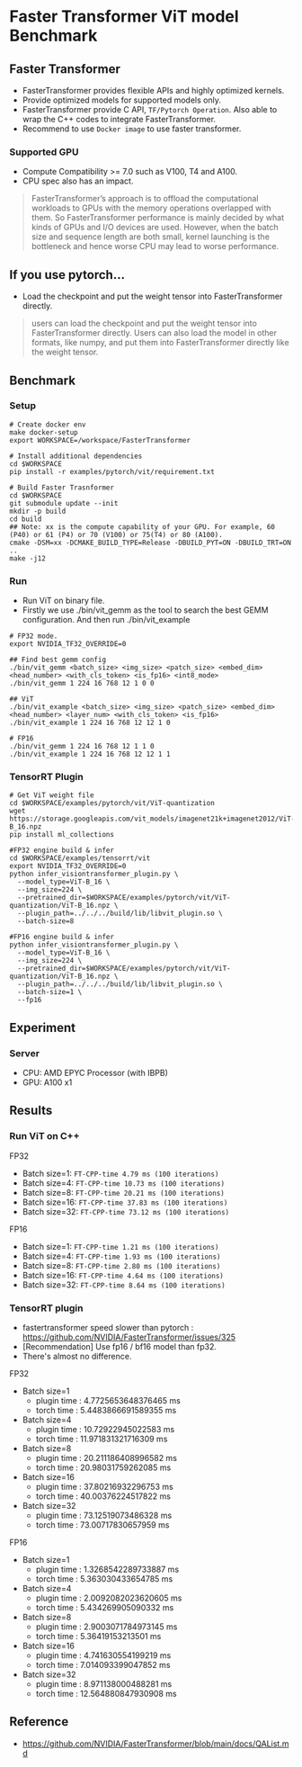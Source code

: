 # Faster Transformer ViT model Benchmark

## Faster Transformer
- FasterTransformer provides flexible APIs and highly optimized kernels.
- Provide optimized models for supported models only.
- FasterTransformer provide C API, `TF/Pytorch Operation`. Also able to wrap the C++ codes to integrate FasterTransformer.
- Recommend to use `Docker image` to use faster transformer.

### Supported GPU
- Compute Compatibility >= 7.0 such as V100, T4 and A100.
- CPU spec also has an impact.
> FasterTransformer’s approach is to offload the computational workloads to GPUs with the memory operations overlapped with them. So FasterTransformer performance is mainly decided by what kinds of GPUs and I/O devices are used. However, when the batch size and sequence length are both small, kernel launching is the bottleneck and hence worse CPU may lead to worse performance.

## If you use pytorch...
- Load the checkpoint and put the weight tensor into FasterTransformer directly.
> users can load the checkpoint and put the weight tensor into FasterTransformer directly. Users can also load the model in other formats, like numpy, and put them into FasterTransformer directly like the weight tensor.

## Benchmark

### Setup
```
# Create docker env
make docker-setup
export WORKSPACE=/workspace/FasterTransformer

# Install additional dependencies
cd $WORKSPACE
pip install -r examples/pytorch/vit/requirement.txt

# Build Faster Trasnformer
cd $WORKSPACE
git submodule update --init
mkdir -p build
cd build
## Note: xx is the compute capability of your GPU. For example, 60 (P40) or 61 (P4) or 70 (V100) or 75(T4) or 80 (A100).
cmake -DSM=xx -DCMAKE_BUILD_TYPE=Release -DBUILD_PYT=ON -DBUILD_TRT=ON ..
make -j12
```

### Run
- Run ViT on binary file.
- Firstly we use ./bin/vit_gemm as the tool to search the best GEMM configuration. And then run ./bin/vit_example
```
# FP32 mode.
export NVIDIA_TF32_OVERRIDE=0

## Find best gemm config
./bin/vit_gemm <batch_size> <img_size> <patch_size> <embed_dim> <head_number> <with_cls_token> <is_fp16> <int8_mode> 
./bin/vit_gemm 1 224 16 768 12 1 0 0

## ViT
./bin/vit_example <batch_size> <img_size> <patch_size> <embed_dim> <head_number> <layer_num> <with_cls_token> <is_fp16>
./bin/vit_example 1 224 16 768 12 12 1 0

# FP16
./bin/vit_gemm 1 224 16 768 12 1 1 0
./bin/vit_example 1 224 16 768 12 12 1 1
```

### TensorRT Plugin
```
# Get ViT weight file
cd $WORKSPACE/examples/pytorch/vit/ViT-quantization
wget https://storage.googleapis.com/vit_models/imagenet21k+imagenet2012/ViT-B_16.npz
pip install ml_collections

#FP32 engine build & infer
cd $WORKSPACE/examples/tensorrt/vit
export NVIDIA_TF32_OVERRIDE=0
python infer_visiontransformer_plugin.py \
  --model_type=ViT-B_16 \
  --img_size=224 \
  --pretrained_dir=$WORKSPACE/examples/pytorch/vit/ViT-quantization/ViT-B_16.npz \
  --plugin_path=../../../build/lib/libvit_plugin.so \
  --batch-size=8

#FP16 engine build & infer
python infer_visiontransformer_plugin.py \
  --model_type=ViT-B_16 \
  --img_size=224 \
  --pretrained_dir=$WORKSPACE/examples/pytorch/vit/ViT-quantization/ViT-B_16.npz \
  --plugin_path=../../../build/lib/libvit_plugin.so \
  --batch-size=1 \
  --fp16
```


## Experiment
### Server
- CPU: AMD EPYC Processor (with IBPB)
- GPU: A100 x1

## Results
### Run ViT on C++
FP32
- Batch size=1: `FT-CPP-time 4.79 ms (100 iterations)`
- Batch size=4: `FT-CPP-time 10.73 ms (100 iterations)`
- Batch size=8: `FT-CPP-time 20.21 ms (100 iterations)`
- Batch size=16: `FT-CPP-time 37.83 ms (100 iterations)`
- Batch size=32: `FT-CPP-time 73.12 ms (100 iterations)`

FP16
- Batch size=1: `FT-CPP-time 1.21 ms (100 iterations)`
- Batch size=4: `FT-CPP-time 1.93 ms (100 iterations)`
- Batch size=8: `FT-CPP-time 2.80 ms (100 iterations)`
- Batch size=16: `FT-CPP-time 4.64 ms (100 iterations)`
- Batch size=32: `FT-CPP-time 8.64 ms (100 iterations)`

### TensorRT plugin
- fastertransformer speed slower than pytorch : https://github.com/NVIDIA/FasterTransformer/issues/325
- [Recommendation] Use fp16 / bf16 model than fp32.
- There's almost no difference.

FP32
- Batch size=1
    - plugin time :  4.7725653648376465 ms
    - torch time :  5.4483866691589355 ms
- Batch size=4
    - plugin time :  10.72922945022583 ms
    - torch time :  11.971831321716309 ms
- Batch size=8
    - plugin time :  20.211186408996582 ms
    - torch time :  20.98031759262085 ms
- Batch size=16
    - plugin time :  37.80216932296753 ms
    - torch time :  40.00376224517822 ms
- Batch size=32
    - plugin time :  73.12519073486328 ms
    - torch time :  73.00717830657959 ms

FP16
- Batch size=1
    - plugin time :  1.3268542289733887 ms
    - torch time :  5.363030433654785 ms
- Batch size=4
    - plugin time :  2.0092082023620605 ms
    - torch time :  5.434269905090332 ms
- Batch size=8
    - plugin time :  2.9003071784973145 ms
    - torch time :  5.36419153213501 ms
- Batch size=16
    - plugin time :  4.741630554199219 ms
    - torch time :  7.014093399047852 ms
- Batch size=32
    - plugin time :  8.971138000488281 ms
    - torch time :  12.564880847930908 ms

## Reference
- https://github.com/NVIDIA/FasterTransformer/blob/main/docs/QAList.md